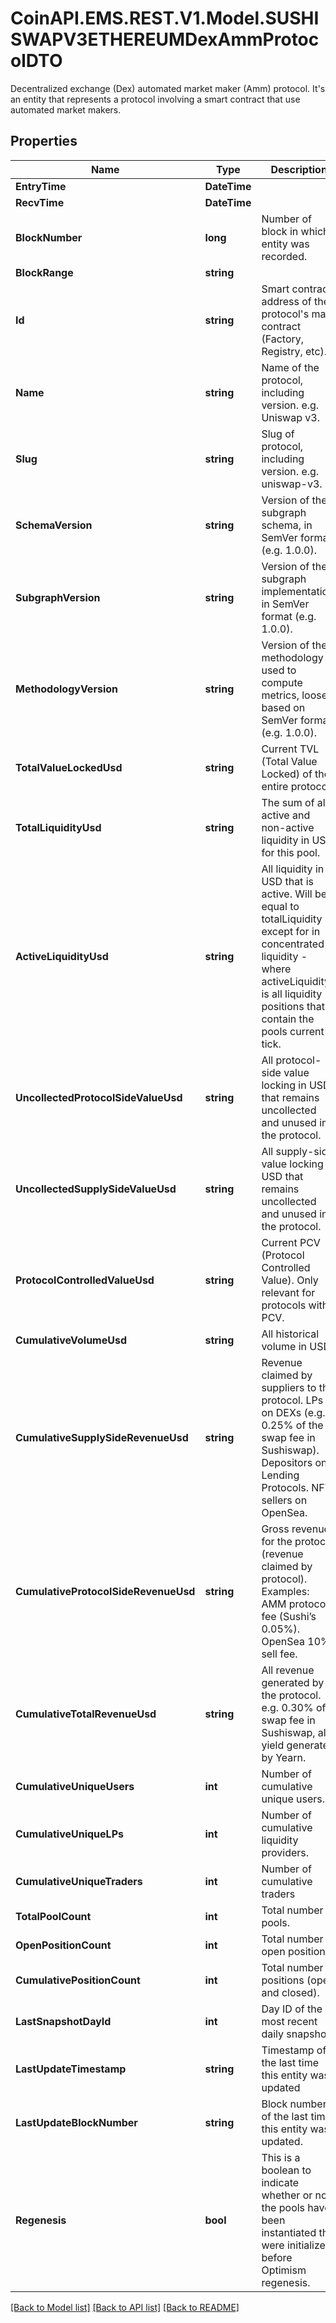 # CoinAPI.EMS.REST.V1.Model.SUSHISWAPV3ETHEREUMDexAmmProtocolDTO
 Decentralized exchange (Dex) automated market maker (Amm) protocol. It's an entity that represents a protocol involving a smart contract that use automated market makers.

## Properties

Name | Type | Description | Notes
------------ | ------------- | ------------- | -------------
**EntryTime** | **DateTime** |  | [optional] 
**RecvTime** | **DateTime** |  | [optional] 
**BlockNumber** | **long** | Number of block in which entity was recorded. | [optional] 
**BlockRange** | **string** |  | [optional] 
**Id** | **string** | Smart contract address of the protocol&#39;s main contract (Factory, Registry, etc). | [optional] 
**Name** | **string** | Name of the protocol, including version. e.g. Uniswap v3. | [optional] 
**Slug** | **string** | Slug of protocol, including version. e.g. uniswap-v3. | [optional] 
**SchemaVersion** | **string** | Version of the subgraph schema, in SemVer format (e.g. 1.0.0). | [optional] 
**SubgraphVersion** | **string** | Version of the subgraph implementation, in SemVer format (e.g. 1.0.0). | [optional] 
**MethodologyVersion** | **string** | Version of the methodology used to compute metrics, loosely based on SemVer format (e.g. 1.0.0). | [optional] 
**TotalValueLockedUsd** | **string** | Current TVL (Total Value Locked) of the entire protocol. | [optional] 
**TotalLiquidityUsd** | **string** | The sum of all active and non-active liquidity in USD for this pool. | [optional] 
**ActiveLiquidityUsd** | **string** | All liquidity in USD that is active. Will be equal to totalLiquidity except for in concentrated liquidity - where activeLiquidity is all liquidity positions that contain the pools current tick. | [optional] 
**UncollectedProtocolSideValueUsd** | **string** | All protocol-side value locking in USD that remains uncollected and unused in the protocol. | [optional] 
**UncollectedSupplySideValueUsd** | **string** | All supply-side value locking in USD that remains uncollected and unused in the protocol. | [optional] 
**ProtocolControlledValueUsd** | **string** | Current PCV (Protocol Controlled Value). Only relevant for protocols with PCV. | [optional] 
**CumulativeVolumeUsd** | **string** | All historical volume in USD. | [optional] 
**CumulativeSupplySideRevenueUsd** | **string** | Revenue claimed by suppliers to the protocol. LPs on DEXs (e.g. 0.25% of the swap fee in Sushiswap). Depositors on Lending Protocols. NFT sellers on OpenSea. | [optional] 
**CumulativeProtocolSideRevenueUsd** | **string** | Gross revenue for the protocol (revenue claimed by protocol). Examples: AMM protocol fee (Sushi’s 0.05%). OpenSea 10% sell fee. | [optional] 
**CumulativeTotalRevenueUsd** | **string** | All revenue generated by the protocol. e.g. 0.30% of swap fee in Sushiswap, all yield generated by Yearn. | [optional] 
**CumulativeUniqueUsers** | **int** | Number of cumulative unique users. | [optional] 
**CumulativeUniqueLPs** | **int** | Number of cumulative liquidity providers. | [optional] 
**CumulativeUniqueTraders** | **int** | Number of cumulative traders | [optional] 
**TotalPoolCount** | **int** | Total number of pools. | [optional] 
**OpenPositionCount** | **int** | Total number of open positions. | [optional] 
**CumulativePositionCount** | **int** | Total number of positions (open and closed). | [optional] 
**LastSnapshotDayId** | **int** | Day ID of the most recent daily snapshot. | [optional] 
**LastUpdateTimestamp** | **string** | Timestamp of the last time this entity was updated | [optional] 
**LastUpdateBlockNumber** | **string** | Block number of the last time this entity was updated. | [optional] 
**Regenesis** | **bool** | This is a boolean to indicate whether or not the pools have been instantiated the were initialized before Optimism regenesis. | [optional] 

[[Back to Model list]](../README.md#documentation-for-models) [[Back to API list]](../README.md#documentation-for-api-endpoints) [[Back to README]](../README.md)

